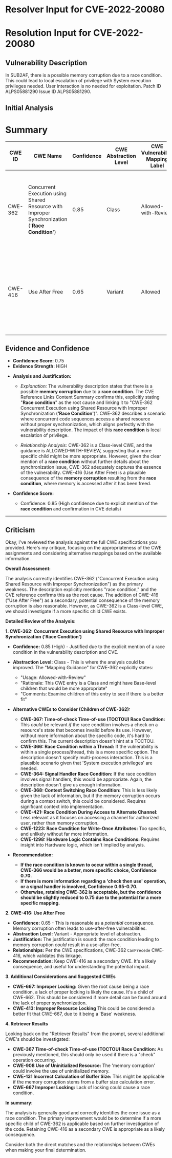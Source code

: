 # Resolver Input for CVE-2022-20080

# Resolution Input for CVE-2022-20080

## Vulnerability Description
In SUB2AF, there is a possible memory corruption due to a race condition. This could lead to local escalation of privilege with System execution privileges needed. User interaction is no needed for exploitation. Patch ID ALPS05881290 Issue ID ALPS05881290.

## Initial Analysis
# Summary
| CWE ID | CWE Name | Confidence | CWE Abstraction Level | CWE Vulnerability Mapping Label | CWE-Vulnerability Mapping Notes |
|---|---|---|---|---|---|
| CWE-362 | Concurrent Execution using Shared Resource with Improper Synchronization ('**Race Condition**') | 0.85 | Class | Allowed-with-Review | This is the primary CWE because the vulnerability description explicitly mentions a **race condition** leading to **memory corruption**. |
| CWE-416 | Use After Free | 0.65 | Variant | Allowed | This is a secondary CWE because the **memory corruption** due to the **race condition** could result in a use-after-free scenario. |

## Evidence and Confidence

*   **Confidence Score:** 0.75
*   **Evidence Strength:** HIGH

- **Analysis and Justification:**  
  - *Explanation:* The vulnerability description states that there is a possible **memory corruption** due to a **race condition**. The CVE Reference Links Content Summary confirms this, explicitly stating "**Race condition**" as the root cause and linking it to "CWE-362 Concurrent Execution using Shared Resource with Improper Synchronization (**'Race Condition'**)". CWE-362 describes a scenario where concurrent code sequences access a shared resource without proper synchronization, which aligns perfectly with the vulnerability description. The impact of this **race condition** is local escalation of privilege.
  
  - *Relationship Analysis:* CWE-362 is a Class-level CWE, and the guidance is ALLOWED-WITH-REVIEW, suggesting that a more specific child might be more appropriate. However, given the clear mention of a **race condition** without further details about the synchronization issue, CWE-362 adequately captures the essence of the vulnerability. CWE-416 (Use After Free) is a plausible consequence of the **memory corruption** resulting from the **race condition**, where memory is accessed after it has been freed.

- **Confidence Score:**  
  - Confidence: 0.85 (High confidence due to explicit mention of the **race condition** and confirmation in CVE details)

---

## Criticism
Okay, I've reviewed the analysis against the full CWE specifications you provided. Here's my critique, focusing on the appropriateness of the CWE assignments and considering alternative mappings based on the available information.

**Overall Assessment:**

The analysis correctly identifies CWE-362 ("Concurrent Execution using Shared Resource with Improper Synchronization") as the primary weakness. The description explicitly mentions "race condition," and the CVE reference confirms this as the root cause. The addition of CWE-416 ("Use After Free") as a secondary, potential consequence of the memory corruption is also reasonable.  However, as CWE-362 is a Class-level CWE, we should investigate if a more specific child CWE exists.

**Detailed Review of the Analysis:**

**1. CWE-362: Concurrent Execution using Shared Resource with Improper Synchronization ('Race Condition')**

*   **Confidence:** 0.85 (High) - Justified due to the explicit mention of a race condition in the vulnerability description and CVE.
*   **Abstraction Level:** Class - This is where the analysis could be improved. The "Mapping Guidance" for CWE-362 explicitly states:

    *   "Usage: Allowed-with-Review"
    *   "Rationale: This CWE entry is a Class and might have Base-level children that would be more appropriate"
    *   "Comments: Examine children of this entry to see if there is a better fit"

*   **Alternative CWEs to Consider (Children of CWE-362):**

    *   **CWE-367: Time-of-check Time-of-use (TOCTOU) Race Condition:** This *could* be relevant *if* the race condition involves a check on a resource's state that becomes invalid before its use.  However, without more information about the specific code, it's hard to confirm this.  The current description doesn't hint at a TOCTOU.
    *   **CWE-366: Race Condition within a Thread:** If the vulnerability is within a single process/thread, this is a more specific option. The description doesn't specify multi-process interaction. This is a plausible scenario given that 'System execution privileges' are needed.
    *   **CWE-364: Signal Handler Race Condition:** If the race condition involves signal handlers, this would be appropriate.  Again, the description doesn't give us enough information.
    *   **CWE-368: Context Switching Race Condition:** This is less likely given the lack of information, but if the memory corruption occurs during a context switch, this could be considered. Requires significant context into implementation.
    *   **CWE-421: Race Condition During Access to Alternate Channel:** Less relevant as it focuses on accessing a channel for authorized user, rather than memory corruption.
    *   **CWE-1223: Race Condition for Write-Once Attributes:** Too specific, and unlikely without far more information.
    *   **CWE-1298: Hardware Logic Contains Race Conditions:** Requires insight into Hardware logic, which isn't implied by analysis.

*   **Recommendation:**

    *   **If the race condition is known to occur within a single thread, CWE-366 would be a better, more specific choice, Confidence 0.70.**
    *   **If there is more information regarding a 'check then use' operation, or a signal handler is involved, Confidence 0.65-0.70.**
    *   **Otherwise, retaining CWE-362 is acceptable, but the confidence should be slightly reduced to 0.75 due to the potential for a more specific mapping.**

**2. CWE-416: Use After Free**

*   **Confidence:** 0.65 - This is reasonable as a *potential* consequence. Memory corruption often leads to use-after-free vulnerabilities.
*   **Abstraction Level:** Variant - Appropriate level of abstraction.
*   **Justification:** The justification is sound: the race condition leading to memory corruption *could* result in a use-after-free.
*   **Relationships:** Per the CWE specifications, CWE-362 `CanPrecede` CWE-416, which validates this linkage.
*   **Recommendation:** Keep CWE-416 as a secondary CWE. It's a likely consequence, and useful for understanding the potential impact.

**3. Additional Considerations and Suggested CWEs**

*   **CWE-667: Improper Locking:** Given the root cause being a race condition, a lack of proper locking is likely the cause. It's a child of CWE-662. This should be considered if more detail can be found around the lack of proper synchronization.
*   **CWE-413: Improper Resource Locking** This could be considered a better fit that CWE-667, due to it being a 'Base' weakness.

**4. Retriever Results**

Looking back on the "Retriever Results" from the prompt, several additional CWE's should be investigated:

*   **CWE-367 Time-of-check Time-of-use (TOCTOU) Race Condition:** As previously mentioned, this should only be used if there is a "check" operation occurring.
*   **CWE-908 Use of Uninitialized Resource:** The 'memory corruption' could involve the use of uninitialized memory.
*   **CWE-131 Incorrect Calculation of Buffer Size:** This might be applicable if the memory corruption stems from a buffer size calculation error.
*   **CWE-667 Improper Locking:** Lack of locking could cause a race condition.

**In summary:**

The analysis is generally good and correctly identifies the core issue as a race condition. The primary improvement would be to determine if a more specific child of CWE-362 is applicable based on further investigation of the code. Retaining CWE-416 as a secondary CWE is appropriate as a likely consequence.

Consider both the direct matches and the relationships between CWEs
when making your final determination.
        